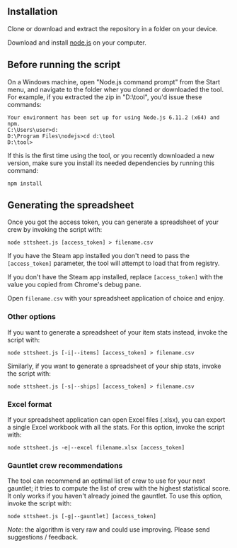 ## Installation
Clone or download and extract the repository in a folder on your device.

Download and install [node.js](https://nodejs.org/) on your computer.

## Before running the script

On a Windows machine, open "Node.js command prompt" from the Start menu, and navigate to the folder wher you cloned or downloaded the tool. For example, if you extracted the zip in "D:\tool", you'd issue these commands:

```
Your environment has been set up for using Node.js 6.11.2 (x64) and npm.
C:\Users\user>d:
D:\Program Files\nodejs>cd d:\tool
D:\tool>
```

If this is the first time using the tool, or you recently downloaded a new version, make sure you install its needed dependencies by running this command:
```
npm install
```

## Generating the spreadsheet
Once you got the access token, you can generate a spreadsheet of your crew by invoking the script with:
```
node sttsheet.js [access_token] > filename.csv
```

If you have the Steam app installed you don't need to pass the `[access_token]` parameter, the tool will attempt to load that from registry.

If you don't have the Steam app installed, replace `[access_token]` with the value you copied from Chrome's debug pane.

Open `filename.csv` with your spreadsheet application of choice and enjoy.

### Other options
If you want to generate a spreadsheet of your item stats instead, invoke the script with:
```
node sttsheet.js [-i|--items] [access_token] > filename.csv
```

Similarly, if you want to generate a spreadsheet of your ship stats, invoke the script with:
```
node sttsheet.js [-s|--ships] [access_token] > filename.csv
```

### Excel format
If your spreadsheet application can open Excel files (.xlsx), you can export a single Excel workbook with all the stats. For this option, invoke the script with:
```
node sttsheet.js -e|--excel filename.xlsx [access_token]
```

### Gauntlet crew recommendations
The tool can recommend an optimal list of crew to use for your next gauntlet; it tries to compute the list of crew with the highest statistical score. It only works if you haven't already joined the gauntlet. To use this option, invoke the script with:
```
node sttsheet.js [-g|--gauntlet] [access_token]
```
*Note*: the algorithm is very raw and could use improving. Please send suggestions / feedback.
